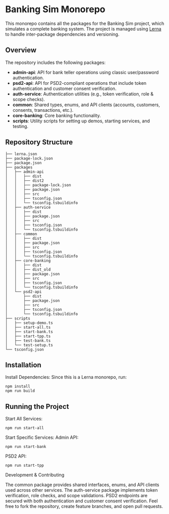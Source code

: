 # Banking Sim Monorepo

This monorepo contains all the packages for the Banking Sim project, which simulates a complete banking system. The project is managed using [Lerna](https://lerna.js.org/) to handle inter-package dependencies and versioning.

## Overview

The repository includes the following packages:

- **admin-api**: API for bank teller operations using classic user/password authentication.
- **psd2-api**: API for PSD2-compliant operations that include token authentication and customer consent verification.
- **auth-service**: Authentication utilities (e.g., token verification, role & scope checks).
- **common**: Shared types, enums, and API clients (accounts, customers, consents, transactions, etc.).
- **core-banking**: Core banking functionality.
- **scripts**: Utility scripts for setting up demos, starting services, and testing.

## Repository Structure

```plaintext
├── lerna.json
├── package-lock.json
├── package.json
├── packages
│   ├── admin-api
│   │   ├── dist
│   │   ├── dist2
│   │   ├── package-lock.json
│   │   ├── package.json
│   │   ├── src
│   │   ├── tsconfig.json
│   │   └── tsconfig.tsbuildinfo
│   ├── auth-service
│   │   ├── dist
│   │   ├── package.json
│   │   ├── src
│   │   ├── tsconfig.json
│   │   └── tsconfig.tsbuildinfo
│   ├── common
│   │   ├── dist
│   │   ├── package.json
│   │   ├── src
│   │   ├── tsconfig.json
│   │   └── tsconfig.tsbuildinfo
│   ├── core-banking
│   │   ├── dist
│   │   ├── dist_old
│   │   ├── package.json
│   │   ├── src
│   │   ├── tsconfig.json
│   │   └── tsconfig.tsbuildinfo
│   └── psd2-api
│       ├── dist
│       ├── package.json
│       ├── src
│       ├── tsconfig.json
│       └── tsconfig.tsbuildinfo
├── scripts
│   ├── setup-demo.ts
│   ├── start-all.ts
│   ├── start-bank.ts
│   ├── start-tpp.ts
│   ├── test-bank.ts
│   └── test-setup.ts
└── tsconfig.json
```
## Installation
Install Dependencies:
Since this is a Lerna monorepo, run:

```
npm install
npm run build
```

## Running the Project
Start All Services:
```
npm run start-all
```
Start Specific Services:
Admin API:
```
npm run start-bank
```
PSD2 API:
```
npm run start-tpp
```
Development & Contributing

The common package provides shared interfaces, enums, and API clients used across other services.
The auth-service package implements token verification, role checks, and scope validations.
PSD2 endpoints are secured with both authentication and customer consent verification.
Feel free to fork the repository, create feature branches, and open pull requests.